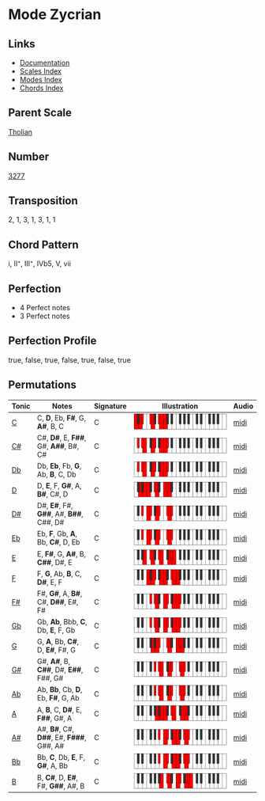 # Mode Zycrian

## Links

- [Documentation](README.md)
- [Scales Index](Scales.md)
- [Modes Index](Modes.md)
- [Chords Index](Chords.md)

## Parent Scale

[Tholian](ScaleTholian.md)

## Number

[3277](https://ianring.com/musictheory/scales/3277)

## Transposition

2, 1, 3, 1, 3, 1, 1

## Chord Pattern

i, II⁺, III⁺, IVb5, V, vii

## Perfection

- 4 Perfect notes
- 3 Perfect notes

## Perfection Profile

true, false, true, false, true, false, true

## Permutations

| Tonic | Notes | Signature | Illustration | Audio |
|-------|-------|-----------|--------------|-------|
| [C](ModeCNaturalZycrian.md) | C, **D**, Eb, **F#**, G, **A#**, B, C | C | ![CNaturalZycrian](ModeCNaturalZycrian.png) | [midi](https://github.com/edipermadi/music/blob/main/docs/ModeCNaturalZycrian.mid?raw=true) |
| [C#](ModeCSharpZycrian.md) | C#, **D#**, E, **F##**, G#, **A##**, B#, C# | C | ![CSharpZycrian](ModeCSharpZycrian.png) | [midi](https://github.com/edipermadi/music/blob/main/docs/ModeCSharpZycrian.mid?raw=true) |
| [Db](ModeDFlatZycrian.md) | Db, **Eb**, Fb, **G**, Ab, **B**, C, Db | C | ![DFlatZycrian](ModeDFlatZycrian.png) | [midi](https://github.com/edipermadi/music/blob/main/docs/ModeDFlatZycrian.mid?raw=true) |
| [D](ModeDNaturalZycrian.md) | D, **E**, F, **G#**, A, **B#**, C#, D | C | ![DNaturalZycrian](ModeDNaturalZycrian.png) | [midi](https://github.com/edipermadi/music/blob/main/docs/ModeDNaturalZycrian.mid?raw=true) |
| [D#](ModeDSharpZycrian.md) | D#, **E#**, F#, **G##**, A#, **B##**, C##, D# | C | ![DSharpZycrian](ModeDSharpZycrian.png) | [midi](https://github.com/edipermadi/music/blob/main/docs/ModeDSharpZycrian.mid?raw=true) |
| [Eb](ModeEFlatZycrian.md) | Eb, **F**, Gb, **A**, Bb, **C#**, D, Eb | C | ![EFlatZycrian](ModeEFlatZycrian.png) | [midi](https://github.com/edipermadi/music/blob/main/docs/ModeEFlatZycrian.mid?raw=true) |
| [E](ModeENaturalZycrian.md) | E, **F#**, G, **A#**, B, **C##**, D#, E | C | ![ENaturalZycrian](ModeENaturalZycrian.png) | [midi](https://github.com/edipermadi/music/blob/main/docs/ModeENaturalZycrian.mid?raw=true) |
| [F](ModeFNaturalZycrian.md) | F, **G**, Ab, **B**, C, **D#**, E, F | C | ![FNaturalZycrian](ModeFNaturalZycrian.png) | [midi](https://github.com/edipermadi/music/blob/main/docs/ModeFNaturalZycrian.mid?raw=true) |
| [F#](ModeFSharpZycrian.md) | F#, **G#**, A, **B#**, C#, **D##**, E#, F# | C | ![FSharpZycrian](ModeFSharpZycrian.png) | [midi](https://github.com/edipermadi/music/blob/main/docs/ModeFSharpZycrian.mid?raw=true) |
| [Gb](ModeGFlatZycrian.md) | Gb, **Ab**, Bbb, **C**, Db, **E**, F, Gb | C | ![GFlatZycrian](ModeGFlatZycrian.png) | [midi](https://github.com/edipermadi/music/blob/main/docs/ModeGFlatZycrian.mid?raw=true) |
| [G](ModeGNaturalZycrian.md) | G, **A**, Bb, **C#**, D, **E#**, F#, G | C | ![GNaturalZycrian](ModeGNaturalZycrian.png) | [midi](https://github.com/edipermadi/music/blob/main/docs/ModeGNaturalZycrian.mid?raw=true) |
| [G#](ModeGSharpZycrian.md) | G#, **A#**, B, **C##**, D#, **E##**, F##, G# | C | ![GSharpZycrian](ModeGSharpZycrian.png) | [midi](https://github.com/edipermadi/music/blob/main/docs/ModeGSharpZycrian.mid?raw=true) |
| [Ab](ModeAFlatZycrian.md) | Ab, **Bb**, Cb, **D**, Eb, **F#**, G, Ab | C | ![AFlatZycrian](ModeAFlatZycrian.png) | [midi](https://github.com/edipermadi/music/blob/main/docs/ModeAFlatZycrian.mid?raw=true) |
| [A](ModeANaturalZycrian.md) | A, **B**, C, **D#**, E, **F##**, G#, A | C | ![ANaturalZycrian](ModeANaturalZycrian.png) | [midi](https://github.com/edipermadi/music/blob/main/docs/ModeANaturalZycrian.mid?raw=true) |
| [A#](ModeASharpZycrian.md) | A#, **B#**, C#, **D##**, E#, **F###**, G##, A# | C | ![ASharpZycrian](ModeASharpZycrian.png) | [midi](https://github.com/edipermadi/music/blob/main/docs/ModeASharpZycrian.mid?raw=true) |
| [Bb](ModeBFlatZycrian.md) | Bb, **C**, Db, **E**, F, **G#**, A, Bb | C | ![BFlatZycrian](ModeBFlatZycrian.png) | [midi](https://github.com/edipermadi/music/blob/main/docs/ModeBFlatZycrian.mid?raw=true) |
| [B](ModeBNaturalZycrian.md) | B, **C#**, D, **E#**, F#, **G##**, A#, B | C | ![BNaturalZycrian](ModeBNaturalZycrian.png) | [midi](https://github.com/edipermadi/music/blob/main/docs/ModeBNaturalZycrian.mid?raw=true) |

